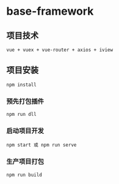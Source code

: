 # base-framework
## 项目技术

    vue + vuex + vue-router + axios + iview

## 项目安装
```
npm install
```
### 预先打包插件
```
npm run dll
```
### 启动项目开发
```
npm start 或 npm run serve
```

### 生产项目打包
```
npm run build
```
